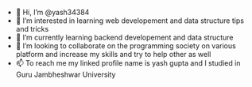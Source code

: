 - 👋 Hi, I’m @yash34384
- 👀 I’m interested in learning web developement and data structure tips and tricks
- 🌱 I’m currently learning backend developement and data structure
- 💞️ I’m looking to collaborate on the programming society on various platform and increase my skills and try to help other as well 
- 📫 To reach me my linked profile name is yash gupta  and I studied in Guru Jambheshwar University  

<!---
yash34384/yash34384 is a ✨ special ✨ repository because its `README.md` (this file) appears on your GitHub profile.
You can click the Preview link to take a look at your changes.
--->
